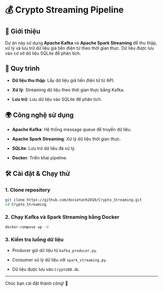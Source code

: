 # 💰 Crypto Streaming Pipeline

## 📡 Giới thiệu

Dự án này sử dụng **Apache Kafka** và **Apache Spark Streaming** để thu thập, xử lý và lưu trữ dữ liệu giá tiền điện tử theo thời gian thực. Dữ liệu được lưu vào cơ sở dữ liệu SQLite để phân tích.

## 🔄 Quy trình

- **Dữ liệu thu thập**: Lấy dữ liệu giá tiền điện tử từ API.

- **Xử lý**: Streaming dữ liệu theo thời gian thực bằng Kafka.

- **Lưu trữ**: Lưu dữ liệu vào SQLite để phân tích.

## 🌍 Công nghệ sử dụng

- **Apache Kafka**: Hệ thống message queue để truyền dữ liệu.

- **Apache Spark Streaming**: Xử lý dữ liệu thời gian thực.

- **SQLite**: Lưu trữ dữ liệu đã xử lý.

- **Docker**: Triển khai pipeline.

## 🛠️ Cài đặt & Chạy thử

### 1. Clone repository
``` bash
git clone https://github.com/dovietanh2010/Crypto_Streaming.git
cd Crypto_Streaming
```
### 2. Chạy Kafka và Spark Streaming bằng Docker
``` bash
docker-compose up -d
```
### 3. Kiểm tra luồng dữ liệu

- Producer gửi dữ liệu từ `kafka_producer.py`.

- Consumer xử lý dữ liệu với `spark_streaming.py`.

- Dữ liệu được lưu vào `CryptoDB.db`.

---
Chúc bạn cài đặt thành công! 🚀

